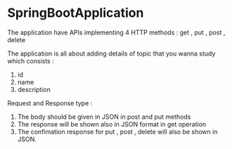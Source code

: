 # SpringBootApplication
The application have APIs implementing 4 HTTP methods :
get , put , post , delete

The application is all about adding details of topic that you wanna study which consists :  
1) id 
2) name 
3) description

Request and Response type : 
1) The body should be given in JSON in post and put methods
2) The response will be shown also in JSON format in get operation
3) The confimation response for put , post , delete will also be shown in JSON.
